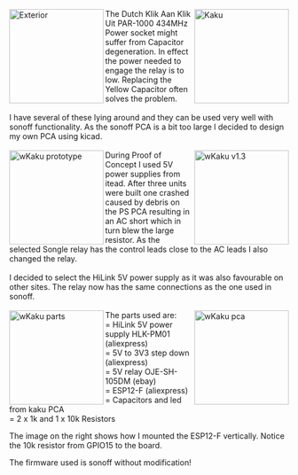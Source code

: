 <img alt="Exterior" src="https://github.com/arendst/arendst.github.io/blob/master/media/wkaku1a.jpg" width="170" align="left" />
<img alt="Kaku" src="https://github.com/arendst/arendst.github.io/blob/master/media/kaku2a.jpg" width="170" align="right" /> 
The Dutch Klik Aan Klik Uit PAR-1000 434MHz Power socket might suffer from Capacitor degeneration. In effect the power needed to engage the relay is to low. Replacing the Yellow Capacitor often solves the problem.
<br/>
<br/>
I have several of these lying around and they can be used very well with sonoff functionality. As the sonoff PCA is a bit too large I decided to design my own PCA using kicad.
<br/>
<br/>
<img alt="wKaku prototype" src="https://github.com/arendst/arendst.github.io/blob/master/media/wkaku2a.jpg" width="170" align="left" /> 
<img alt="wKaku v1.3" src="https://github.com/arendst/arendst.github.io/blob/master/media/wkaku4a.jpg" width="170" align="right" /> 
During Proof of Concept I used 5V power supplies from itead. After three units were built one crashed caused by debris on the PS PCA resulting in an AC short which in turn blew the large resistor. As the selected Songle relay has the control leads close to the AC leads I also changed the relay.
<br/>
<br/>
I decided to select the HiLink 5V power supply as it was also favourable on other sites. The relay now has the same connections as the one used in sonoff.
<br/>
<br/>
<img alt="wKaku parts" src="https://github.com/arendst/arendst.github.io/blob/master/media/wkaku5a.jpg" width="170" align="left" /> 
<img alt="wKaku pca" src="https://github.com/arendst/arendst.github.io/blob/master/media/wkaku6b.jpg" width="170" align="right" /> 
The parts used are:<br/>
= HiLink 5V power supply HLK-PM01 (aliexpress)<br/>
= 5V to 3V3 step down (aliexpress)<br/>
= 5V relay OJE-SH-105DM (ebay)<br/>
= ESP12-F (aliexpress)<br/>
= Capacitors and led from kaku PCA<br/>
= 2 x 1k and 1 x 10k Resistors

The image on the right shows how I mounted the ESP12-F vertically. Notice the 10k resistor from GPIO15 to the board.

The firmware used is sonoff without modification!
